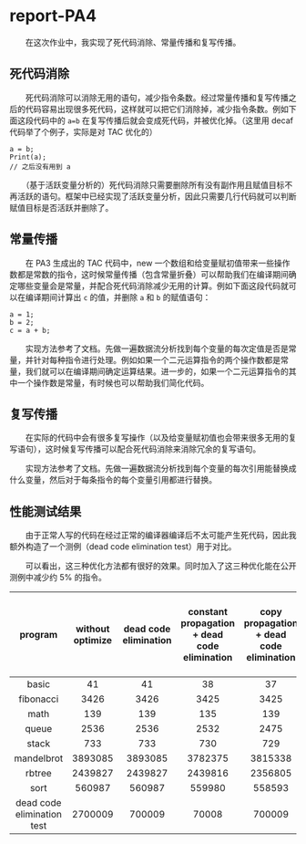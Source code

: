 # report-PA4

　　在这次作业中，我实现了死代码消除、常量传播和复写传播。

## 死代码消除

　　死代码消除可以消除无用的语句，减少指令条数。经过常量传播和复写传播之后的代码容易出现很多死代码，这样就可以把它们消除掉，减少指令条数。例如下面这段代码中的 `a=b` 在复写传播后就会变成死代码，并被优化掉。（这里用 decaf 代码举了个例子，实际是对 TAC 优化的）

```
a = b;
Print(a);
// 之后没有用到 a
```

　　（基于活跃变量分析的）死代码消除只需要删除所有没有副作用且赋值目标不再活跃的语句。框架中已经实现了活跃变量分析，因此只需要几行代码就可以判断赋值目标是否活跃并删除了。

## 常量传播

　　在 PA3 生成出的 TAC 代码中，new 一个数组和给变量赋初值带来一些操作数都是常数的指令，这时候常量传播（包含常量折叠）可以帮助我们在编译期间确定哪些变量会是常量，并配合死代码消除减少无用的计算。例如下面这段代码就可以在编译期间计算出 `c` 的值，并删除 `a` 和 `b`  的赋值语句：

```
a = 1;
b = 2;
c = a + b;
```

　　实现方法参考了文档。先做一遍数据流分析找到每个变量的每次定值是否是常量，并针对每种指令进行处理。例如如果一个二元运算指令的两个操作数都是常量，我们就可以在编译期间确定运算结果。进一步的，如果一个二元运算指令的其中一个操作数是常量，有时候也可以帮助我们简化代码。

## 复写传播

　　在实际的代码中会有很多复写操作（以及给变量赋初值也会带来很多无用的复写语句），这时候复写传播可以配合死代码消除来消除冗余的复写语句。

　　实现方法参考了文档。先做一遍数据流分析找到每个变量的每次引用能替换成什么变量，然后对于每条指令的每个变量引用都进行替换。

## 性能测试结果

　　由于正常人写的代码在经过正常的编译器编译后不太可能产生死代码，因此我额外构造了一个测例（dead code elimination test）用于对比。

　　可以看出，这三种优化方法都有很好的效果。同时加入了这三种优化能在公开测例中减少约 $5\%$ 的指令。

|          program           | without optimize | dead code elimination | constant propagation + dead code elimination | copy propagation + dead code elimination | copy propagation + constant propagation + dead code elimination |
| :------------------------: | :--------------: | :-------------------: | :------------------------------------------: | :--------------------------------------: | :----------------------------------------------------------: |
|           basic            |        41        |          41           |                      38                      |                    37                    |                              37                              |
|         fibonacci          |       3426       |         3426          |                     3425                     |                   3425                   |                             3424                             |
|            math            |       139        |          139          |                     135                      |                   139                    |                             135                              |
|           queue            |       2536       |         2536          |                     2532                     |                   2475                   |                             2471                             |
|           stack            |       733        |          733          |                     730                      |                   729                    |                             726                              |
|         mandelbrot         |     3893085      |        3893085        |                   3782375                    |                 3815338                  |                           3704632                            |
|           rbtree           |     2439827      |        2439827        |                   2439816                    |                 2356805                  |                           2356794                            |
|            sort            |      560987      |        560987         |                    559980                    |                  558593                  |                            557586                            |
| dead code elimination test |     2700009      |        700009         |                    70008                     |                  700009                  |                            700008                            |


